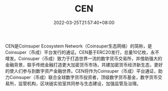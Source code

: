 ﻿---
weight: 
title: "CEN"
description: "CEN是Coinsuper Ecosystem Network（Coinsuper生态网络）的简称，是Coinsuper（币成）平台发行的通证"
date: 2022-03-25T21:57:40+08:00
lastmod: 2022-03-25T16:45:40+08:00
draft: false
authors: ["Metabd"]
featuredImage: "cen.webp"
link: ""
tags: ["数字代币","CEN"]
categories: ["navigation"]
navigation: ["数字代币"]
lightgallery: true
toc: true
pinned: false
recommend: false
recommend1: false
---
CEN是Coinsuper Ecosystem Network（Coinsuper生态网络）的简称，是Coinsuper（币成）平台发行的通证。CEN基于ERC20发行，总量10亿枚，永不增发。Coinsuper（币成）致力于打造世界一流的数字货币交易所，并借助强大的金融背景，联手传统金融打造更大加密货币市场，共建加密货币经济新生态，更好的使人们参与到数字资产金融世界。CEN将作为Coinsuper（币成）平台通证，助力Coinsuper（币成）联合全球数字货币投资者，顶级数字货币基金，数字货币交易所，监管机构，区块链实验室共同参与生态建设，加强监管及治理。
